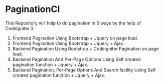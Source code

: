 # PaginationCI
This Repository will help to do pagination in 5 ways by the help of CodeIgniter 3.
1) Frontend Pagination Using Bootstrap + Jquery on page load.
2) Frontend Pagination Using Bootstrap + Jquery + Ajax .
3) Backend Pagination Using Bootstrap + Codeigniter Pagination on page load.
4) Backend Pagination And Per-Page Options Using Self created pagination function + Jquery + Ajax.
5) Backend Pagination, Per-Page Options And Search facility Using Self created pagination function + Jquery + Ajax.
